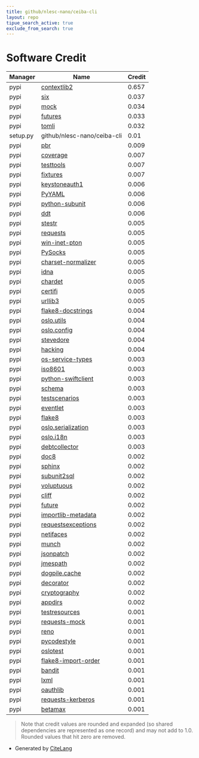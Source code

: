 ```yaml
---
title: github/nlesc-nano/ceiba-cli
layout: repo
tipue_search_active: true
exclude_from_search: true
---
```

# Software Credit

|Manager|Name|Credit|
|-------|----|------|
|pypi|[contextlib2](http://contextlib2.readthedocs.org)|0.657|
|pypi|[six](https://github.com/benjaminp/six)|0.037|
|pypi|[mock](http://mock.readthedocs.org/en/latest/)|0.034|
|pypi|[futures](https://github.com/agronholm/pythonfutures)|0.033|
|pypi|[tomli](https://pypi.org/project/tomli)|0.032|
|setup.py|github/nlesc-nano/ceiba-cli|0.01|
|pypi|[pbr](https://pypi.org/project/pbr)|0.009|
|pypi|[coverage](https://github.com/nedbat/coveragepy)|0.007|
|pypi|[testtools](https://github.com/testing-cabal/testtools)|0.007|
|pypi|[fixtures](https://pypi.org/project/fixtures)|0.007|
|pypi|[keystoneauth1](https://docs.openstack.org/keystoneauth/latest/)|0.006|
|pypi|[PyYAML](https://pypi.org/project/PyYAML)|0.006|
|pypi|[python-subunit](https://pypi.org/project/python-subunit)|0.006|
|pypi|[ddt](https://pypi.org/project/ddt)|0.006|
|pypi|[stestr](http://stestr.readthedocs.io/en/latest/)|0.005|
|pypi|[requests](https://requests.readthedocs.io)|0.005|
|pypi|[win-inet-pton](https://pypi.org/project/win-inet-pton)|0.005|
|pypi|[PySocks](https://pypi.org/project/PySocks)|0.005|
|pypi|[charset-normalizer](https://pypi.org/project/charset-normalizer)|0.005|
|pypi|[idna](https://pypi.org/project/idna)|0.005|
|pypi|[chardet](https://pypi.org/project/chardet)|0.005|
|pypi|[certifi](https://pypi.org/project/certifi)|0.005|
|pypi|[urllib3](https://pypi.org/project/urllib3)|0.005|
|pypi|[flake8-docstrings](https://pypi.org/project/flake8-docstrings)|0.004|
|pypi|[oslo.utils](https://pypi.org/project/oslo.utils)|0.004|
|pypi|[oslo.config](https://pypi.org/project/oslo.config)|0.004|
|pypi|[stevedore](https://pypi.org/project/stevedore)|0.004|
|pypi|[hacking](https://docs.openstack.org/hacking/latest/)|0.004|
|pypi|[os-service-types](https://pypi.org/project/os-service-types)|0.003|
|pypi|[iso8601](https://pypi.org/project/iso8601)|0.003|
|pypi|[python-swiftclient](https://docs.openstack.org/python-swiftclient/latest/)|0.003|
|pypi|[schema](https://github.com/keleshev/schema)|0.003|
|pypi|[testscenarios](https://pypi.org/project/testscenarios)|0.003|
|pypi|[eventlet](https://pypi.org/project/eventlet)|0.003|
|pypi|[flake8](https://pypi.org/project/flake8)|0.003|
|pypi|[oslo.serialization](https://pypi.org/project/oslo.serialization)|0.003|
|pypi|[oslo.i18n](https://pypi.org/project/oslo.i18n)|0.003|
|pypi|[debtcollector](https://pypi.org/project/debtcollector)|0.003|
|pypi|[doc8](https://pypi.org/project/doc8)|0.002|
|pypi|[sphinx](https://pypi.org/project/sphinx)|0.002|
|pypi|[subunit2sql](https://pypi.org/project/subunit2sql)|0.002|
|pypi|[voluptuous](https://pypi.org/project/voluptuous)|0.002|
|pypi|[cliff](https://pypi.org/project/cliff)|0.002|
|pypi|[future](https://pypi.org/project/future)|0.002|
|pypi|[importlib-metadata](https://pypi.org/project/importlib-metadata)|0.002|
|pypi|[requestsexceptions](https://pypi.org/project/requestsexceptions)|0.002|
|pypi|[netifaces](https://pypi.org/project/netifaces)|0.002|
|pypi|[munch](https://pypi.org/project/munch)|0.002|
|pypi|[jsonpatch](https://pypi.org/project/jsonpatch)|0.002|
|pypi|[jmespath](https://pypi.org/project/jmespath)|0.002|
|pypi|[dogpile.cache](https://pypi.org/project/dogpile.cache)|0.002|
|pypi|[decorator](https://pypi.org/project/decorator)|0.002|
|pypi|[cryptography](https://pypi.org/project/cryptography)|0.002|
|pypi|[appdirs](https://pypi.org/project/appdirs)|0.002|
|pypi|[testresources](https://pypi.org/project/testresources)|0.001|
|pypi|[requests-mock](https://pypi.org/project/requests-mock)|0.001|
|pypi|[reno](https://pypi.org/project/reno)|0.001|
|pypi|[pycodestyle](https://pypi.org/project/pycodestyle)|0.001|
|pypi|[oslotest](https://pypi.org/project/oslotest)|0.001|
|pypi|[flake8-import-order](https://pypi.org/project/flake8-import-order)|0.001|
|pypi|[bandit](https://pypi.org/project/bandit)|0.001|
|pypi|[lxml](https://pypi.org/project/lxml)|0.001|
|pypi|[oauthlib](https://pypi.org/project/oauthlib)|0.001|
|pypi|[requests-kerberos](https://pypi.org/project/requests-kerberos)|0.001|
|pypi|[betamax](https://pypi.org/project/betamax)|0.001|


> Note that credit values are rounded and expanded (so shared dependencies are represented as one record) and may not add to 1.0. Rounded values that hit zero are removed.


- Generated by [CiteLang](https://github.com/vsoch/citelang)
